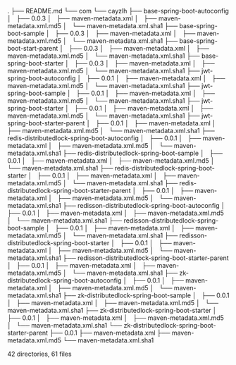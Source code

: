 .
├── README.md
└── com
    └── cayzlh
        ├── base-spring-boot-autoconfig
        │   ├── 0.0.3
        │   ├── maven-metadata.xml
        │   ├── maven-metadata.xml.md5
        │   └── maven-metadata.xml.sha1
        ├── base-spring-boot-sample
        │   ├── 0.0.3
        │   ├── maven-metadata.xml
        │   ├── maven-metadata.xml.md5
        │   └── maven-metadata.xml.sha1
        ├── base-spring-boot-start-parent
        │   ├── 0.0.3
        │   ├── maven-metadata.xml
        │   ├── maven-metadata.xml.md5
        │   └── maven-metadata.xml.sha1
        ├── base-spring-boot-starter
        │   ├── 0.0.3
        │   ├── maven-metadata.xml
        │   ├── maven-metadata.xml.md5
        │   └── maven-metadata.xml.sha1
        ├── jwt-spring-boot-autoconfig
        │   ├── 0.0.1
        │   ├── maven-metadata.xml
        │   ├── maven-metadata.xml.md5
        │   └── maven-metadata.xml.sha1
        ├── jwt-spring-boot-sample
        │   ├── 0.0.1
        │   ├── maven-metadata.xml
        │   ├── maven-metadata.xml.md5
        │   └── maven-metadata.xml.sha1
        ├── jwt-spring-boot-starter
        │   ├── 0.0.1
        │   ├── maven-metadata.xml
        │   ├── maven-metadata.xml.md5
        │   └── maven-metadata.xml.sha1
        ├── jwt-spring-boot-starter-parent
        │   ├── 0.0.1
        │   ├── maven-metadata.xml
        │   ├── maven-metadata.xml.md5
        │   └── maven-metadata.xml.sha1
        ├── redis-distributedlock-spring-boot-autoconfig
        │   ├── 0.0.1
        │   ├── maven-metadata.xml
        │   ├── maven-metadata.xml.md5
        │   └── maven-metadata.xml.sha1
        ├── redis-distributedlock-spring-boot-sample
        │   ├── 0.0.1
        │   ├── maven-metadata.xml
        │   ├── maven-metadata.xml.md5
        │   └── maven-metadata.xml.sha1
        ├── redis-distributedlock-spring-boot-starter
        │   ├── 0.0.1
        │   ├── maven-metadata.xml
        │   ├── maven-metadata.xml.md5
        │   └── maven-metadata.xml.sha1
        ├── redis-distributedlock-spring-boot-starter-parent
        │   ├── 0.0.1
        │   ├── maven-metadata.xml
        │   ├── maven-metadata.xml.md5
        │   └── maven-metadata.xml.sha1
        ├── redisson-distributedlock-spring-boot-autoconfig
        │   ├── 0.0.1
        │   ├── maven-metadata.xml
        │   ├── maven-metadata.xml.md5
        │   └── maven-metadata.xml.sha1
        ├── redisson-distributedlock-spring-boot-sample
        │   ├── 0.0.1
        │   ├── maven-metadata.xml
        │   ├── maven-metadata.xml.md5
        │   └── maven-metadata.xml.sha1
        ├── redisson-distributedlock-spring-boot-starter
        │   ├── 0.0.1
        │   ├── maven-metadata.xml
        │   ├── maven-metadata.xml.md5
        │   └── maven-metadata.xml.sha1
        ├── redisson-distributedlock-spring-boot-starter-parent
        │   ├── 0.0.1
        │   ├── maven-metadata.xml
        │   ├── maven-metadata.xml.md5
        │   └── maven-metadata.xml.sha1
        ├── zk-distributedlock-spring-boot-autoconfig
        │   ├── 0.0.1
        │   ├── maven-metadata.xml
        │   ├── maven-metadata.xml.md5
        │   └── maven-metadata.xml.sha1
        ├── zk-distributedlock-spring-boot-sample
        │   ├── 0.0.1
        │   ├── maven-metadata.xml
        │   ├── maven-metadata.xml.md5
        │   └── maven-metadata.xml.sha1
        ├── zk-distributedlock-spring-boot-starter
        │   ├── 0.0.1
        │   ├── maven-metadata.xml
        │   ├── maven-metadata.xml.md5
        │   └── maven-metadata.xml.sha1
        └── zk-distributedlock-spring-boot-starter-parent
            ├── 0.0.1
            ├── maven-metadata.xml
            ├── maven-metadata.xml.md5
            └── maven-metadata.xml.sha1

42 directories, 61 files
